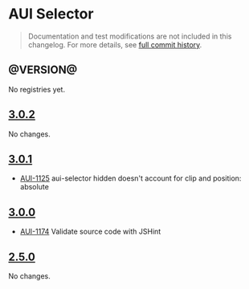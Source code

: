 # AUI Selector

> Documentation and test modifications are not included in this changelog. For more details, see [full commit history](https://github.com/liferay/alloy-ui/commits/master/src/aui-selector).

## @VERSION@

No registries yet.

## [3.0.2](https://github.com/liferay/alloy-ui/releases/tag/3.0.2)

No changes.

## [3.0.1](https://github.com/liferay/alloy-ui/releases/tag/3.0.1)

* [AUI-1125](https://issues.liferay.com/browse/AUI-1125) aui-selector hidden doesn't account for clip and position: absolute

## [3.0.0](https://github.com/liferay/alloy-ui/releases/tag/3.0.0)

* [AUI-1174](https://issues.liferay.com/browse/AUI-1174) Validate source code with JSHint

## [2.5.0](https://github.com/liferay/alloy-ui/releases/tag/2.5.0)

No changes.
